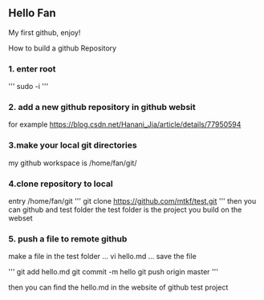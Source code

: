 ## Hello Fan
My first github, enjoy!

How to build a github Repository

### 1. enter root
'''
sudo -i
'''

### 2. add a new github repository in github websit
for example https://blog.csdn.net/Hanani_Jia/article/details/77950594

### 3.make your local git directories
my github workspace is /home/fan/git/

### 4.clone repository to local
entry /home/fan/git
'''
git clone https://github.com/mtkf/test.git
'''
then you can github and test folder
the test folder is the project you build on the webset 

### 5. push a file to remote github
make a file in the test folder
...
vi hello.md
...
save the file

'''
git add hello.md
git commit -m hello
git push origin master
'''

then you can find the hello.md in the website of github test project

